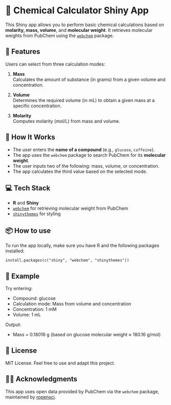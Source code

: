 # 🧪 Chemical Calculator Shiny App

This Shiny app allows you to perform basic chemical calculations based on **molarity, mass, volume**, and **molecular weight**. It retrieves molecular weights from PubChem using the [`webchem`](https://github.com/ropensci/webchem) package.

## 🚀 Features

Users can select from three calculation modes:

1. **Mass**  
   Calculates the amount of substance (in grams) from a given volume and concentration.

2. **Volume**  
   Determines the required volume (in mL) to obtain a given mass at a specific concentration.

3. **Molarity**  
   Computes molarity (mol/L) from mass and volume.

## 🧮 How It Works

- The user enters the **name of a compound** (e.g., `glucose`, `caffeine`).
- The app uses the `webchem` package to search PubChem for its **molecular weight**.
- The user inputs two of the following: mass, volume, or concentration.
- The app calculates the third value based on the selected mode.

## 💻 Tech Stack

- **R** and **Shiny**
- [`webchem`](https://docs.ropensci.org/webchem/) for retrieving molecular weight from PubChem
- [`shinythemes`](https://rstudio.github.io/shinythemes/) for styling

## 📦 How to use

To run the app locally, make sure you have R and the following packages installed:

`install.packages(c("shiny", "webchem", "shinythemes"))`

## 🧪 Example
Try entering:
- Compound: glucose
- Calculation mode: Mass from volume and concentration
- Concentration: 1 mM
- Volume: 1 mL

Output:
- Mass = 0.18016 g (based on glucose molecular weight ≈ 180.16 g/mol)

## 📄 License
MIT License. Feel free to use and adapt this project.

## 🙋‍♀️ Acknowledgments
This app uses open data provided by PubChem via the `webchem` package, maintained by [ropensci](https://ropensci.org/).



